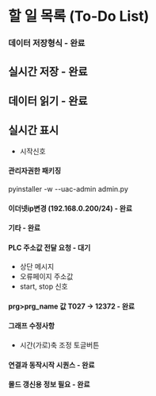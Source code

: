 # 할 일 목록 (To-Do List)

### 데이터 저장형식 - 완료

## 실시간 저장 - 완료

## 데이터 읽기 - 완료

## 실시간 표시
- 시작신호

#### 관리자권한 패키징
pyinstaller -w --uac-admin admin.py

#### 이더넷ip변경 (192.168.0.200/24) - 완료

#### 기타 - 완료

#### PLC 주소값 전달 요청 - 대기
- 상단 메시지
- 오류페이지 주소값
- start, stop 신호

#### prg>prg_name 값 T027 -> 12372 - 완료

#### 그래프 수정사항
- 시간(가로)축 조정 토글버튼 

#### 연결과 동작시작 시퀀스 - 완료

#### 몰드 갱신용 정보 필요 - 완료